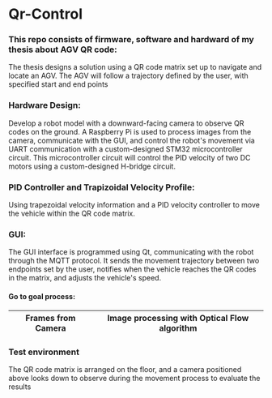 # Qr-Control

### This repo consists of firmware, software and hardward of my thesis about AGV QR code:
The thesis designs a solution using a QR code matrix set up to navigate and locate an AGV. The AGV will follow a trajectory defined by the user, with specified start and end points

### Hardware Design:
Develop a robot model with a downward-facing camera to observe QR codes on the ground. A Raspberry Pi is used to process images from the camera, communicate with the GUI, and control the robot's movement via UART communication with a custom-designed STM32 microcontroller circuit. This microcontroller circuit will control the PID velocity of two DC motors using a custom-designed H-bridge circuit.

### PID Controller and Trapizoidal Velocity Profile:
Using trapezoidal velocity information and a PID velocity controller to move the vehicle within the QR code matrix.

### GUI:
The GUI interface is programmed using Qt, communicating with the robot through the MQTT protocol. It sends the movement trajectory between two endpoints set by the user, notifies when the vehicle reaches the QR codes in the matrix, and adjusts the vehicle's speed.

#### Go to goal process: 
Frames from Camera             |  Image processing with Optical Flow algorithm
:-------------------------:|:-------------------------:

### Test environment 
The QR code matrix is arranged on the floor, and a camera positioned above looks down to observe during the movement process to evaluate the results
